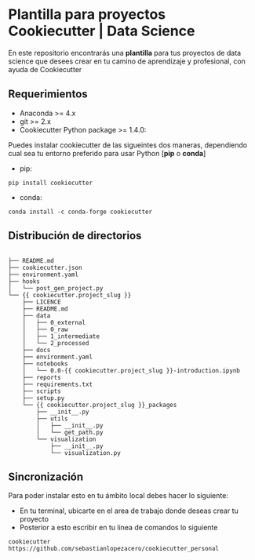 # Plantilla para proyectos Cookiecutter | Data Science

En este repositorio encontrarás una **plantilla** para tus proyectos de data science que desees crear en tu camino de aprendizaje y profesional, con ayuda de Cookiecutter

## Requerimientos

- Anaconda >= 4.x
- git >= 2.x
- Cookiecutter Python package >= 1.4.0:

Puedes instalar cookiecutter de las sigueintes dos maneras, dependiendo cual sea tu entorno preferido para usar Python [**pip** o **conda**]
- pip:  

```
pip install cookiecutter
```

- conda: 

```
conda install -c conda-forge cookiecutter
```

## Distribución de directorios
```

├── README.md
├── cookiecutter.json
├── environment.yaml
├── hooks
│   └── post_gen_project.py
└── {{ cookiecutter.project_slug }}
    ├── LICENCE
    ├── README.md
    ├── data
    │   ├── 0_external
    │   ├── 0_raw
    │   ├── 1_intermediate
    │   └── 2_processed
    ├── docs
    ├── environment.yaml
    ├── notebooks
    │   └── 0.0-{{ cookiecutter.project_slug }}-introduction.ipynb
    ├── reports
    ├── requirements.txt
    ├── scripts
    ├── setup.py
    └── {{ cookiecutter.project_slug }}_packages
        ├── __init__.py
        ├── utils
        │   ├── __init__.py
        │   └── get_path.py
        └── visualization
            ├── __init__.py
            └── visualization.py
```
## Sincronización

Para poder instalar esto en tu ámbito local debes hacer lo siguiente:

- En tu terminal, ubicarte en el area de trabajo donde deseas crear tu proyecto
- Posterior a esto escribir en tu linea de comandos lo siguiente
  
```
cookiecutter https://github.com/sebastianlopezacero/cookiecutter_personal
```
